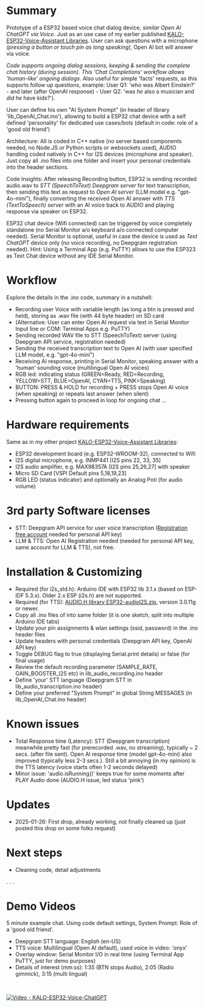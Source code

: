 # Summary
Prototype of a ESP32 based voice chat dialog device, _similar Open AI ChatGPT via Voice_. Just as an use case of my earlier published [KALO-ESP32-Voice-Assistant Libraries](https://github.com/kaloprojects/KALO-ESP32-Voice-Assistant). User can ask questions with a microphone _(pressing a button or touch pin as long speaking)_, Open AI bot will answer via voice. 

_Code supports ongoing dialog sessions, keeping & sending the complete chat history (during session). This 'Chat Completions' workflow allows 'human-like' ongoing dialogs_. Also useful for simple 'facts' requests, as this supports follow up questions, example: User Q1: 'who was Albert Einstein?' - and later (after OpenAI response) - User Q2: 'was _he_ also a musician and _did he_ have kids?'). 

User can define his own "AI System Prompt" (in header of library 'lib_OpenAI_Chat.ino'), allowing to build a ESP32 chat device with a self defined 'personality' for dedicated use cases/bots (default in code: role of a 'good old friend')

Architecture: All is coded in C++ native (no server based components needed, no Node.JS or Python scripts or websockets used), AUDIO handling coded natively in C++ for I2S devices (microphone and speaker). Just copy all .ino files into one folder and insert your personal credentials into the header sections.

Code Insights: After releasing Recording button, ESP32 is sending recorded audio.wav to _STT (SpeechToText) Deepgram server_ for text transcription, then sending this text as request to _Open AI server_ (LLM model e.g. "gpt-4o-mini"), finally converting the received Open AI answer with _TTS (TextToSpeech) server_ with an AI voice back to AUDIO and playing response via speaker on ESP32.

ESP32 chat device (Wifi connected) can be triggered by voice completely standalone (no Serial Monitor a/o keyboard a/o connected computer needed). Serial Monitor is optional, useful in case the device is used as _Text ChatGPT_ device only (no voice recording, no Deepgram registration needed). Hint: Using a Terminal App (e.g. PuTTY) allows to use the ESP323 as Text Chat device without any IDE Serial Monitor. 

# Workflow
Explore the details in the .ino code, summary in a nutshell:
- Recording user Voice with variable length (as long a btn is pressed and held), storing as .wav file (with 44 byte header) on SD card
- (Alternative: User can enter Open AI request via text in Serial Monitor Input line or COM: Terminal Apps e.g. PuTTY)  
- Sending recorded WAV file to STT (SpeechToText) server (using Deepgram API service, registration needed)
- Sending the received transcription text to Open AI (with user specified LLM model, e.g. "gpt-4o-mini")
- Receiving AI response, printing in Serial Monitor, speaking answer with a 'human' sounding voice (multilingual Open AI voices)
- RGB led: indicating status (GREEN=Ready, RED=Recording, YELLOW=STT, BLUE=OpenAI, CYAN=TTS, PINK=Speaking)
- BUTTON: PRESS & HOLD for recording + PRESS stops Open AI voice (when speaking) or repeats last answer (when silent)  
- Pressing button again to proceed in loop for ongoing chat ...

# Hardware requirements
Same as in my other project [KALO-ESP32-Voice-Assistant Libraries](https://github.com/kaloprojects/KALO-ESP32-Voice-Assistant):
- ESP32 development board (e.g. ESP32-WROOM-32), connected to Wifi
- I2S digital microphone, e.g. INMP441 [I2S pins 22, 33, 35]          
- I2S audio amplifier, e.g. MAX98357A [I2S pins 25,26,27] with speaker
- Micro SD Card [VSPI Default pins 5,18,19,23] 
- RGB LED (status indicator) and optionally an Analog Poti (for audio volume)

# 3rd party Software licenses
- STT: Deepgram API service for user voice transcription ([Registration free account](https://console.deepgram.com/signup) needed for personal API key)
- LLM & TTS: Open AI Registration needed (needed for personal API key, same account for LLM & TTS), not free.

# Installation & Customizing
- Required (for i2s_std.h): Arduino IDE with ESP32 lib 3.1.x (based on ESP-IDF 5.3.x). Older 2.x ESP (i2s.h) are not supported.
- Required (for TTS): [AUDIO.H library ESP32-audioI2S.zip](https://github.com/schreibfaul1/ESP32-audioI2S), version 3.0.11g or newer.
- Copy all .ino files of into same folder (it is one sketch, split into multiple Arduino IDE tabs)
- Update your pin assignments & wlan settings (ssid, password) in the .ino header files
- Update headers with personal credentials (Deepgram API key, OpenAI API key)
- Toggle DEBUG flag to true (displaying Serial.print details) or false (for final usage)
- Review the default recording parameter (SAMPLE_RATE, GAIN_BOOSTER_I2S etc) in lib_audio_recording.ino header
- Define 'your' STT language (Deepgram STT in lib_audio_transcription.ino header)
- Define your preferred "System Prompt" in global String MESSAGES (in lib_OpenAI_Chat.ino header)

# Known issues
- Total Response time (Latency): STT (Deepgram transcription) meanwhile pretty fast (for prerecorded .wav, no streaming), typically ~ 2 secs. (after file sent). Open AI response time (model gpt-4o-mini) also improved (typically less 2-3 secs.). Still a bit annoying (in my opinion) is the TTS latency (voice starts often 1-2 seconds delayed)
- Minor issue: 'audio.isRunning()' keeps true for some moments after PLAY Audio done (AUDIO.H issue, led status 'pink') 

# Updates
- 2025-01-26: First drop, already working, not finally cleaned up (just posted this drop on some folks request)

# Next steps
- Cleaning code, detail adjustments


.
.
.

# Demo Videos
5 minute example chat. Using code default settings, System Prompt: Role of a 'good old friend'. 
- Deepgram STT language: English (en-US)
- TTS voice: Multilingual (Open AI default), used voice in video: 'onyx'
- Overlay window: Serial Monitor I/O in real time (using Terminal App PuTTY, just for demo purposes)
- Details of interest (mm:ss): 1:35 (BTN stops Audio), 2:05 (Radio gimmick), 3:15 (multi lingual)
<br>

[![Video - KALO-ESP32-Voice-ChatGPT](https://github.com/user-attachments/assets/8f236399-ff71-4dc3-9563-46cfe4e7fa91)](https://dark-controller.com/wp-content/uploads/2025/01/KALO-ESP32-Voice-ChatGPT-GQ.mp4)

